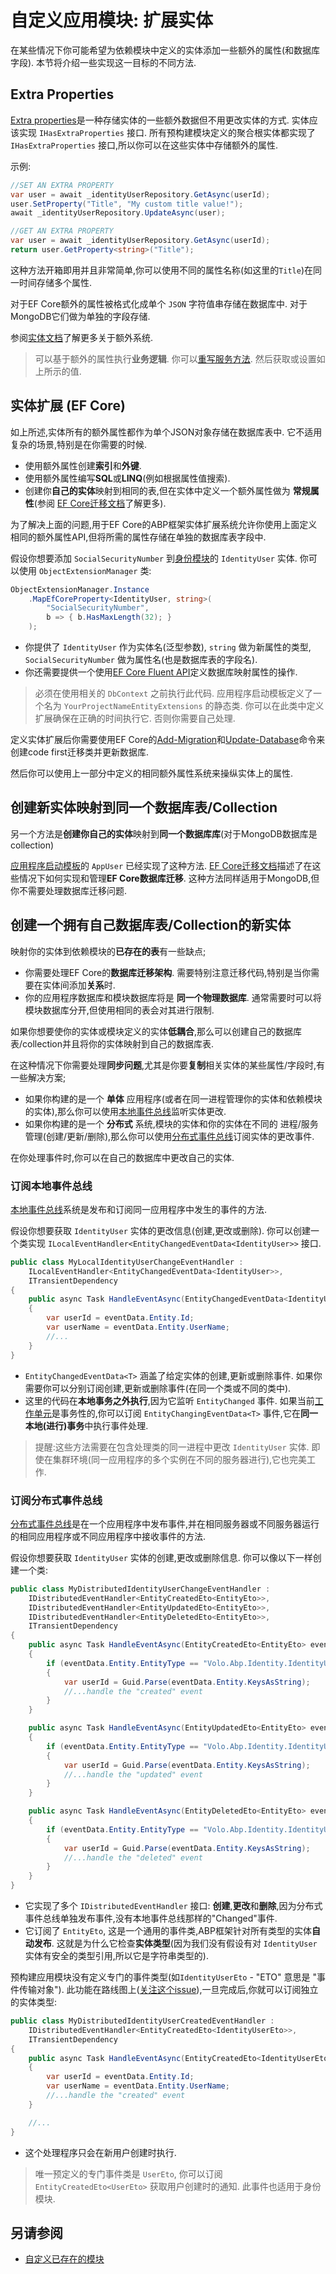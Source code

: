 # 自定义应用模块: 扩展实体

在某些情况下你可能希望为依赖模块中定义的实体添加一些额外的属性(和数据库字段). 本节将介绍一些实现这一目标的不同方法.

## Extra Properties

[Extra properties](Entities.md)是一种存储实体的一些额外数据但不用更改实体的方式. 实体应该实现 `IHasExtraProperties` 接口. 所有预构建模块定义的聚合根实体都实现了 `IHasExtraProperties` 接口,所以你可以在这些实体中存储额外的属性.

示例:

````csharp
//SET AN EXTRA PROPERTY
var user = await _identityUserRepository.GetAsync(userId);
user.SetProperty("Title", "My custom title value!");
await _identityUserRepository.UpdateAsync(user);

//GET AN EXTRA PROPERTY
var user = await _identityUserRepository.GetAsync(userId);
return user.GetProperty<string>("Title");
````

这种方法开箱即用并且非常简单,你可以使用不同的属性名称(如这里的`Title`)在同一时间存储多个属性.

对于EF Core额外的属性被格式化成单个 `JSON` 字符值串存储在数据库中. 对于MongoDB它们做为单独的字段存储.

参阅[实体文档](Entities.md)了解更多关于额外系统.

> 可以基于额外的属性执行**业务逻辑**. 你可以[重写服务方法](Customizing-Application-Modules-Overriding-Services.md). 然后获取或设置如上所示的值.

## 实体扩展 (EF Core)

如上所述,实体所有的额外属性都作为单个JSON对象存储在数据库表中. 它不适用复杂的场景,特别是在你需要的时候.

* 使用额外属性创建**索引**和**外键**.
* 使用额外属性编写**SQL**或**LINQ**(例如根据属性值搜索).
* 创建你**自己的实体**映射到相同的表,但在实体中定义一个额外属性做为 **常规属性**(参阅 [EF Core迁移文档](Entity-Framework-Core-Migrations.md)了解更多).

为了解决上面的问题,用于EF Core的ABP框架实体扩展系统允许你使用上面定义相同的额外属性API,但将所需的属性存储在单独的数据库表字段中.

假设你想要添加 `SocialSecurityNumber` 到[身份模块](Modules/Identity.md)的 `IdentityUser` 实体. 你可以使用 `ObjectExtensionManager` 类:

````csharp
ObjectExtensionManager.Instance
    .MapEfCoreProperty<IdentityUser, string>(
        "SocialSecurityNumber",
        b => { b.HasMaxLength(32); }
    );
````

* 你提供了 `IdentityUser` 作为实体名(泛型参数), `string` 做为新属性的类型, `SocialSecurityNumber` 做为属性名(也是数据库表的字段名).
* 你还需要提供一个使用[EF Core Fluent API](https://docs.microsoft.com/en-us/ef/core/modeling/entity-properties)定义数据库映射属性的操作.

> 必须在使用相关的 `DbContext` 之前执行此代码. 应用程序启动模板定义了一个名为 `YourProjectNameEntityExtensions` 的静态类. 你可以在此类中定义扩展确保在正确的时间执行它. 否则你需要自己处理.

定义实体扩展后你需要使用EF Core的[Add-Migration](https://docs.microsoft.com/en-us/ef/core/miscellaneous/cli/powershell#add-migration)和[Update-Database](https://docs.microsoft.com/en-us/ef/core/miscellaneous/cli/powershell#update-database)命令来创建code first迁移类并更新数据库.

然后你可以使用上一部分中定义的相同额外属性系统来操纵实体上的属性.

## 创建新实体映射到同一个数据库表/Collection

另一个方法是**创建你自己的实体**映射到**同一个数据库库**(对于MongoDB数据库是collection)

[应用程序启动模板](Startup-Templates/Application.md)的 `AppUser` 已经实现了这种方法. [EF Core迁移文档](Entity-Framework-Core-Migrations.md)描述了在这些情况下如何实现和管理**EF Core数据库迁移**. 这种方法同样适用于MongoDB,但你不需要处理数据库迁移问题.

## 创建一个拥有自己数据库表/Collection的新实体

映射你的实体到依赖模块的**已存在的表**有一些缺点;

* 你需要处理EF Core的**数据库迁移架构**. 需要特别注意迁移代码,特别是当你需要在实体间添加**关系**时.
* 你的应用程序数据库和模块数据库将是 **同一个物理数据库**. 通常需要时可以将模块数据库分开,但使用相同的表会对其进行限制.

如果你想要使你的实体或模块定义的实体**低耦合**,那么可以创建自己的数据库表/collection并且将你的实体映射到自己的数据库表.

在这种情况下你需要处理**同步问题**,尤其是你要**复制**相关实体的某些属性/字段时,有一些解决方案;

* 如果你构建的是一个 **单体** 应用程序(或者在同一进程管理你的实体和依赖模块的实体),那么你可以使用[本地事件总线](Local-Event-Bus.md)监听实体更改.
* 如果你构建的是一个 **分布式** 系统,模块的实体和你的实体在不同的 进程/服务 管理(创建/更新/删除),那么你可以使用[分布式事件总线](Distributed-Event-Bus.md)订阅实体的更改事件.

在你处理事件时,你可以在自己的数据库中更改自己的实体.

### 订阅本地事件总线

[本地事件总线](Local-Event-Bus.md)系统是发布和订阅同一应用程序中发生的事件的方法.

假设你想要获取 `IdentityUser` 实体的更改信息(创建,更改或删除). 你可以创建一个类实现 `ILocalEventHandler<EntityChangedEventData<IdentityUser>>` 接口.

````csharp
public class MyLocalIdentityUserChangeEventHandler :
    ILocalEventHandler<EntityChangedEventData<IdentityUser>>,
    ITransientDependency
{
    public async Task HandleEventAsync(EntityChangedEventData<IdentityUser> eventData)
    {
        var userId = eventData.Entity.Id;
        var userName = eventData.Entity.UserName;
        //...
    }
}
````

* `EntityChangedEventData<T>` 涵盖了给定实体的创建,更新或删除事件. 如果你需要你可以分别订阅创建,更新或删除事件(在同一个类或不同的类中).
* 这里的代码在**本地事务之外执行**,因为它监听 `EntityChanged` 事件. 如果当前[工作单元](Unit-Of-Work.md)是事务性的,你可以订阅 `EntityChangingEventData<T>` 事件,它在**同一本地(进行)事务**中执行事件处理.

> 提醒:这些方法需要在包含处理类的同一进程中更改 `IdentityUser` 实体. 即使在集群环境(同一应用程序的多个实例在不同的服务器进行),它也完美工作.

### 订阅分布式事件总线

[分布式事件总线](Distributed-Event-Bus.md)是在一个应用程序中发布事件,并在相同服务器或不同服务器运行的相同应用程序或不同应用程序中接收事件的方法.

假设你想要获取 `IdentityUser` 实体的创建,更改或删除信息. 你可以像以下一样创建一个类:

````csharp
public class MyDistributedIdentityUserChangeEventHandler :
    IDistributedEventHandler<EntityCreatedEto<EntityEto>>,
    IDistributedEventHandler<EntityUpdatedEto<EntityEto>>,
    IDistributedEventHandler<EntityDeletedEto<EntityEto>>,
    ITransientDependency
{
    public async Task HandleEventAsync(EntityCreatedEto<EntityEto> eventData)
    {
        if (eventData.Entity.EntityType == "Volo.Abp.Identity.IdentityUser")
        {
            var userId = Guid.Parse(eventData.Entity.KeysAsString);
            //...handle the "created" event
        }
    }

    public async Task HandleEventAsync(EntityUpdatedEto<EntityEto> eventData)
    {
        if (eventData.Entity.EntityType == "Volo.Abp.Identity.IdentityUser")
        {
            var userId = Guid.Parse(eventData.Entity.KeysAsString);
            //...handle the "updated" event
        }
    }

    public async Task HandleEventAsync(EntityDeletedEto<EntityEto> eventData)
    {
        if (eventData.Entity.EntityType == "Volo.Abp.Identity.IdentityUser")
        {
            var userId = Guid.Parse(eventData.Entity.KeysAsString);
            //...handle the "deleted" event
        }
    }
}
````

* 它实现了多个 `IDistributedEventHandler` 接口: **创建**,**更改**和**删除**,因为分布式事件总线单独发布事件,没有本地事件总线那样的"Changed"事件.
* 它订阅了 `EntityEto`, 这是一个通用的事件类,ABP框架针对所有类型的实体**自动发布**. 这就是为什么它检查**实体类型**(因为我们没有假设有对 `IdentityUser` 实体有安全的类型引用,所以它是字符串类型的).

预构建应用模块没有定义专门的事件类型(如`IdentityUserEto` - "ETO" 意思是 "事件传输对象"). 此功能在路线图上([关注这个issue](https://github.com/abpframework/abp/issues/3033)),一旦完成后,你就可以订阅独立的实体类型:

````csharp
public class MyDistributedIdentityUserCreatedEventHandler :
    IDistributedEventHandler<EntityCreatedEto<IdentityUserEto>>,
    ITransientDependency
{
    public async Task HandleEventAsync(EntityCreatedEto<IdentityUserEto> eventData)
    {
        var userId = eventData.Entity.Id;
        var userName = eventData.Entity.UserName;
        //...handle the "created" event
    }

    //...
}
````

* 这个处理程序只会在新用户创建时执行.

> 唯一预定义的专门事件类是 `UserEto`, 你可以订阅 `EntityCreatedEto<UserEto>` 获取用户创建时的通知. 此事件也适用于身份模块.

## 另请参阅

* [自定义已存在的模块](Customizing-Application-Modules-Guide.md)